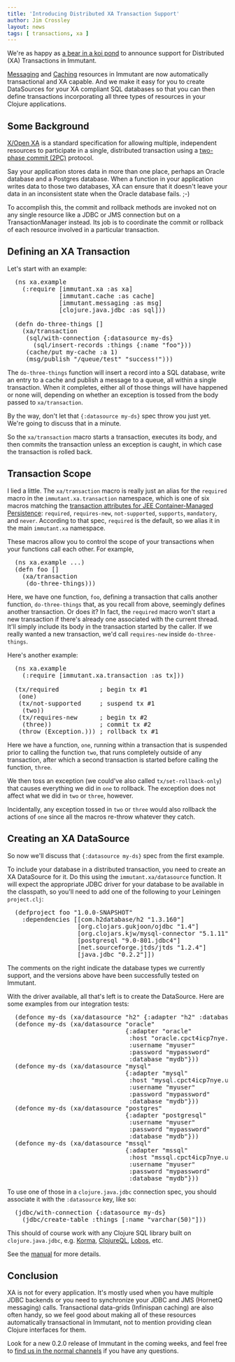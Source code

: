 ```yaml
---
title: 'Introducing Distributed XA Transaction Support'
author: Jim Crossley
layout: news
tags: [ transactions, xa ]
---
```


[bear]: http://www.youtube.com/watch?v=v6cY0zz-958
[xa]: http://en.wikipedia.org/wiki/X/Open_XA
[2pc]: http://en.wikipedia.org/wiki/Two-phase_commit_protocol
[transactions]: http://immutant.org/builds/LATEST/html-docs/transactions.html
[Caching]: http://immutant.org/builds/LATEST/html-docs/caching.html
[Messaging]: http://immutant.org/builds/LATEST/html-docs/messaging.html
[attributes]: http://docs.oracle.com/javaee/6/tutorial/doc/bncij.html
[community]: http://immutant.org/community/
[Korma]: http://sqlkorma.com/
[ClojureQL]: http://clojureql.org/
[Lobos]: https://github.com/budu/lobos

We're as happy as [a bear in a koi pond][bear] to announce support for
Distributed (XA) Transactions in Immutant.

[Messaging] and [Caching] resources in Immutant are now automatically
transactional and XA capable. And we make it easy for you to create
DataSources for your XA compliant SQL databases so that you can then
define transactions incorporating all three types of resources in your
Clojure applications.

## Some Background

[X/Open XA][xa] is a standard specification for allowing multiple,
independent resources to participate in a single, distributed
transaction using a [two-phase commit (2PC)][2pc] protocol.

Say your application stores data in more than one place, perhaps an
Oracle database and a Postgres database. When a function in your
application writes data to those two databases, XA can ensure that it
doesn't leave your data in an inconsistent state when the Oracle
database fails. ;-)

To accomplish this, the commit and rollback methods are invoked not on
any single resource like a JDBC or JMS connection but on a
TransactionManager instead. Its job is to coordinate the commit or
rollback of each resource involved in a particular transaction.

## Defining an XA Transaction

Let's start with an example:

<pre class="syntax clojure">  (ns xa.example
    (:require [immutant.xa :as xa]
              [immutant.cache :as cache]
              [immutant.messaging :as msg]
              [clojure.java.jdbc :as sql]))
  
  (defn do-three-things []
    (xa/transaction
     (sql/with-connection {:datasource my-ds}
       (sql/insert-records :things {:name "foo"}))
     (cache/put my-cache :a 1)
     (msg/publish "/queue/test" "success!")))
</pre>

The `do-three-things` function will insert a record into a SQL
database, write an entry to a cache and publish a message to a queue,
all within a single transaction. When it completes, either all of
those things will have happened or none will, depending on whether an
exception is tossed from the body passed to `xa/transaction`.

By the way, don't let that `{:datasource my-ds}` spec throw you just
yet. We're going to discuss that in a minute.

So the `xa/transaction` macro starts a transaction, executes its body,
and then commits the transaction unless an exception is caught, in
which case the transaction is rolled back.

## Transaction Scope

I lied a little. The `xa/transaction` macro is really just an alias
for the `required` macro in the `immutant.xa.transaction` namespace,
which is one of six macros matching the
[transaction attributes for JEE Container-Managed Persistence][attributes]:
`required`, `requires-new`, `not-supported`, `supports`, `mandatory`,
and `never`. According to that spec, `required` is the default, so we
alias it in the main `immutant.xa` namespace.

These macros allow you to control the scope of your transactions when
your functions call each other. For example,

<pre class="syntax clojure">  (ns xa.example ...)
  (defn foo []
    (xa/transaction
     (do-three-things)))
</pre>

Here, we have one function, `foo`, defining a transaction that calls
another function, `do-three-things` that, as you recall from above,
seemingly defines another transaction. Or does it? In fact, the
`required` macro won't start a new transaction if there's already one
associated with the current thread. It'll simply include its body in
the transaction started by the caller. If we really wanted a new
transaction, we'd call `requires-new` inside `do-three-things`.

Here's another example:

<pre class="syntax clojure">  (ns xa.example
    (:require [immutant.xa.transaction :as tx]))
  
  (tx/required           ; begin tx #1
   (one)
   (tx/not-supported     ; suspend tx #1
    (two))
   (tx/requires-new      ; begin tx #2
    (three))             ; commit tx #2
   (throw (Exception.))) ; rollback tx #1
</pre>

Here we have a function, `one`, running within a transaction that is
suspended prior to calling the function `two`, that runs completely
outside of any transaction, after which a second transaction is
started before calling the function, `three`.

We then toss an exception (we could've also called
`tx/set-rollback-only`) that causes everything we did in `one` to
rollback. The exception does not affect what we did in `two` or
`three`, however.

Incidentally, any exception tossed in `two` or `three` would also
rollback the actions of `one` since all the macros re-throw whatever
they catch.

## Creating an XA DataSource

So now we'll discuss that `{:datasource my-ds}` spec from the first
example.

To include your database in a distributed transaction, you need to
create an XA DataSource for it. Do this using the
`immutant.xa/datasource` function. It will expect the appropriate JDBC
driver for your database to be available in the classpath, so you'll
need to add one of the following to your Leiningen `project.clj`:

<pre class="syntax clojure">  (defproject foo "1.0.0-SNAPSHOT"
    :dependencies [[com.h2database/h2 "1.3.160"]              ; H2
                   [org.clojars.gukjoon/ojdbc "1.4"]          ; Oracle
                   [org.clojars.kjw/mysql-connector "5.1.11"] ; MySQL
                   [postgresql "9.0-801.jdbc4"]               ; Postgres
                   [net.sourceforge.jtds/jtds "1.2.4"]        ; MS SQL Server
                   [java.jdbc "0.2.2"]])
</pre>

The comments on the right indicate the database types we currently
support, and the versions above have been successfully tested on
Immutant.

With the driver available, all that's left is to create the
DataSource. Here are some examples from our integration tests:

<pre class="syntax clojure">  (defonce my-ds (xa/datasource "h2" {:adapter "h2" :database "mem:foo"}))
  (defonce my-ds (xa/datasource "oracle" 
                                {:adapter "oracle"
                                 :host "oracle.cpct4icp7nye.us-east-1.rds.amazonaws.com"
                                 :username "myuser"
                                 :password "mypassword"
                                 :database "mydb"}))
  (defonce my-ds (xa/datasource "mysql" 
                                {:adapter "mysql"
                                 :host "mysql.cpct4icp7nye.us-east-1.rds.amazonaws.com"
                                 :username "myuser"
                                 :password "mypassword"
                                 :database "mydb"}))
  (defonce my-ds (xa/datasource "postgres" 
                                {:adapter "postgresql"
                                 :username "myuser"
                                 :password "mypassword"
                                 :database "mydb"}))
  (defonce my-ds (xa/datasource "mssql" 
                                {:adapter "mssql"
                                 :host "mssql.cpct4icp7nye.us-east-1.rds.amazonaws.com"
                                 :username "myuser"
                                 :password "mypassword"
                                 :database "mydb"}))
</pre>

To use one of those in a `clojure.java.jdbc` connection spec, you
should associate it with the `:datasource` key, like so:

<pre class="syntax clojure">  (jdbc/with-connection {:datasource my-ds}
    (jdbc/create-table :things [:name "varchar(50)"]))
</pre>

This should of course work with any Clojure SQL library built on
`clojure.java.jdbc`, e.g. [Korma], [ClojureQL], [Lobos], etc.

See the [manual][transactions] for more details.

## Conclusion

XA is not for every application. It's mostly used when you have
multiple JDBC backends or you need to synchronize your JDBC and JMS
(HornetQ messaging) calls. Transactional data-grids (Infinispan
caching) are also often handy, so we feel good about making all of
these resources automatically transactional in Immutant, not to
mention providing clean Clojure interfaces for them.

Look for a new 0.2.0 release of Immutant in the coming weeks, and feel
free to [find us in the normal channels][community] if you have any
questions.
